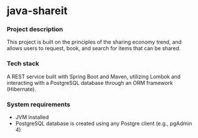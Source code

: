 # java-shareit

### Project description
This project is built on the principles of the sharing economy trend, and allows users to request, book, and search for items that can be shared.

### Tech stack
A REST service built with Spring Boot and Maven, utilizing Lombok and interacting with a PostgreSQL database through an ORM framework (Hibernate).

### System requirements

- JVM installed
- PostgreSQL database is created using any Postgre client (e.g., pgAdmin 4)
